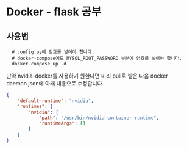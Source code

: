 # Docker - flask 공부

## 사용법
```shell script
  # config.py에 암호를 넣어야 합니다.
  # docker-compose에도 MYSQL_ROOT_PASSWORD 부분에 암호를 넣어야 합니다.
  docker-compose up -d
```

만약 nvidia-docker를 사용하기 원한다면 미리 pull로 받은 다음 docker daemon.json에 아래 내용으로 수정합니다.
```json
{
    "default-runtime": "nvidia",
    "runtimes": {
        "nvidia": {
            "path": "/usr/bin/nvidia-container-runtime",
            "runtimeArgs": []
        }
    }
}
```


